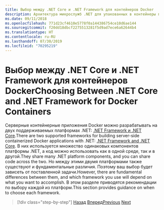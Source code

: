 ```yaml
---
title: Выбор между .NET Core и .NET Framework для контейнеров Docker
description: Архитектура микрослужб .NET для упакованных в контейнеры приложений .NET | Выбор между .NET Core и .NET Framework для контейнеров Docker
ms.date: 09/11/2018
ms.openlocfilehash: 771d23cf4610e5778f0a144386754ce10d6ae144
ms.sourcegitcommit: f20dd18dbcf2275513281f5d9ad7ece6a62644b4
ms.translationtype: HT
ms.contentlocale: ru-RU
ms.lasthandoff: 07/30/2019
ms.locfileid: "70295219"
---
```

# <a name="choosing-between-net-core-and-net-framework-for-docker-containers"></a><span data-ttu-id="56d03-103">Выбор между .NET Core и .NET Framework для контейнеров Docker</span><span class="sxs-lookup"><span data-stu-id="56d03-103">Choosing Between .NET Core and .NET Framework for Docker Containers</span></span>

<span data-ttu-id="56d03-104">Серверные контейнерные приложения Docker можно разрабатывать на двух поддерживаемых платформах .NET: [.NET Framework и .NET Core](https://www.microsoft.com/net/download).</span><span class="sxs-lookup"><span data-stu-id="56d03-104">There are two supported frameworks for building server-side containerized Docker applications with .NET: [.NET Framework and .NET Core](https://www.microsoft.com/net/download).</span></span> <span data-ttu-id="56d03-105">В них используется множество одинаковых компонентов платформы .NET, а код можно использовать как в одной среде, так и в другой.</span><span class="sxs-lookup"><span data-stu-id="56d03-105">They share many .NET platform components, and you can share code across the two.</span></span> <span data-ttu-id="56d03-106">Но между этими двумя платформами также существуют и фундаментальные различия. Поэтому ваш выбор будет зависеть от поставленной задачи.</span><span class="sxs-lookup"><span data-stu-id="56d03-106">However, there are fundamental differences between them, and which framework you use will depend on what you want to accomplish.</span></span> <span data-ttu-id="56d03-107">В этом разделе приводятся рекомендации по выбору каждой из платформ.</span><span class="sxs-lookup"><span data-stu-id="56d03-107">This section provides guidance on when to choose each framework.</span></span>

>[!div class="step-by-step"]
><span data-ttu-id="56d03-108">[Назад](../container-docker-introduction/docker-containers-images-registries.md)
>[Вперед](general-guidance.md)</span><span class="sxs-lookup"><span data-stu-id="56d03-108">[Previous](../container-docker-introduction/docker-containers-images-registries.md)
[Next](general-guidance.md)</span></span>
